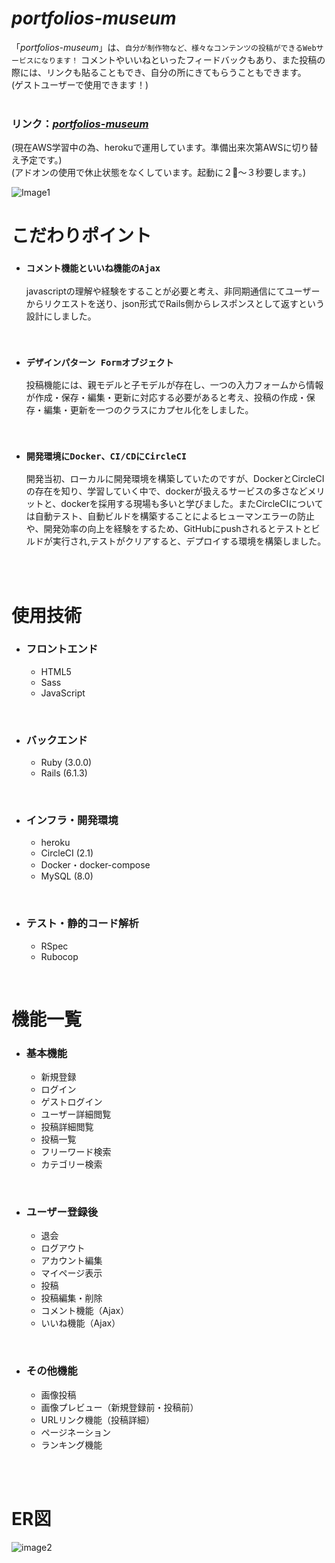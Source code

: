 # *portfolios-museum*
「*portfolios-museum*」は、`自分が制作物など、様々なコンテンツの投稿ができるWebサービスになります！`
コメントやいいねといったフィードバックもあり、また投稿の際には、リンクも貼ることもでき、自分の所にきてもらうこともできます。  
(ゲストユーザーで使用できます！)  
<br>

### リンク：[*portfolios-museum*](https://portfolios-museum.herokuapp.com/) 
(現在AWS学習中の為、herokuで運用しています。準備出来次第AWSに切り替え予定です。)  
(アドオンの使用で休止状態をなくしています。起動に２〜３秒要します。)

![Image1](https://user-images.githubusercontent.com/80506736/125943965-305b9ec5-a465-4a23-a33a-bd3f75355443.png)
<br>

# こだわりポイント
* ### `コメント機能といいね機能のAjax`  
   javascriptの理解や経験をすることが必要と考え、非同期通信にてユーザーからリクエストを送り、json形式でRails側からレスポンスとして返すという設計にしました。
<br>

* ### `デザインパターン Formオブジェクト`
  投稿機能には、親モデルと子モデルが存在し、一つの入力フォームから情報が作成・保存・編集・更新に対応する必要があると考え、投稿の作成・保存・編集・更新を一つのクラスにカプセル化をしました。
<br>

* ### `開発環境にDocker、CI/CDにCircleCI`
  開発当初、ローカルに開発環境を構築していたのですが、DockerとCircleCIの存在を知り、学習していく中で、dockerが扱えるサービスの多さなどメリットと、dockerを採用する現場も多いと学びました。またCircleCIについては自動テスト、自動ビルドを構築することによるヒューマンエラーの防止や、開発効率の向上を経験をするため、GitHubにpushされるとテストとビルドが実行され,テストがクリアすると、デプロイする環境を構築しました。
<br>
<br>

# 使用技術
* ### フロントエンド
  * HTML5
  * Sass
  * JavaScript
<br>

* ### バックエンド
  * Ruby (3.0.0)
  * Rails (6.1.3)
<br>

* ### インフラ・開発環境
  * heroku
  * CircleCI (2.1)
  * Docker・docker-compose
  * MySQL (8.0)
<br>

* ### テスト・静的コード解析
  * RSpec
  * Rubocop
<br>

# 機能一覧
* ### 基本機能
  * 新規登録
  * ログイン
  * ゲストログイン
  * ユーザー詳細閲覧
  * 投稿詳細閲覧
  * 投稿一覧
  * フリーワード検索
  * カテゴリー検索
<br>

* ### ユーザー登録後
  * 退会
  * ログアウト
  * アカウント編集
  * マイページ表示
  * 投稿
  * 投稿編集・削除
  * コメント機能（Ajax）
  * いいね機能（Ajax）
<br>

* ### その他機能
  * 画像投稿
  * 画像プレビュー（新規登録前・投稿前）
  * URLリンク機能（投稿詳細）
  * ページネーション
  * ランキング機能
<br>
<br>

# ER図
![image2](https://user-images.githubusercontent.com/80506736/125944489-b456b67c-f8d9-42e3-b00f-f513b257604b.png) 